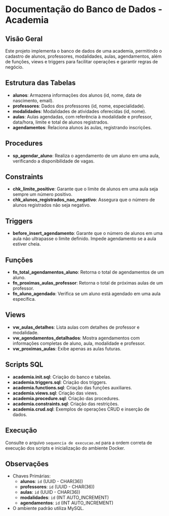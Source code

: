 # Documentação do Banco de Dados - Academia

## Visão Geral
Este projeto implementa o banco de dados de uma academia, permitindo o cadastro de alunos, professores, modalidades, aulas, agendamentos, além de funções, views e triggers para facilitar operações e garantir regras de negócio.

## Estrutura das Tabelas
- **alunos**: Armazena informações dos alunos (id, nome, data de nascimento, email).
- **professores**: Dados dos professores (id, nome, especialidade).
- **modalidades**: Modalidades de atividades oferecidas (id, nome).
- **aulas**: Aulas agendadas, com referência à modalidade e professor, data/hora, limite e total de alunos registrados.
- **agendamentos**: Relaciona alunos às aulas, registrando inscrições.

## Procedures
- **sp_agendar_aluno**: Realiza o agendamento de um aluno em uma aula, verificando a disponibilidade de vagas.

## Constraints
- **chk_limite_positive**: Garante que o limite de alunos em uma aula seja sempre um número positivo.
- **chk_alunos_registrados_nao_negativo**: Assegura que o número de alunos registrados não seja negativo.

## Triggers
- **before_insert_agendamento**: Garante que o número de alunos em uma aula não ultrapasse o limite definido. Impede agendamento se a aula estiver cheia.

## Funções
- **fn_total_agendamentos_aluno**: Retorna o total de agendamentos de um aluno.
- **fn_proximas_aulas_professor**: Retorna o total de próximas aulas de um professor.
- **fn_aluno_agendado**: Verifica se um aluno está agendado em uma aula específica.

## Views
- **vw_aulas_detalhes**: Lista aulas com detalhes de professor e modalidade.
- **vw_agendamentos_detalhados**: Mostra agendamentos com informações completas de aluno, aula, modalidade e professor.
- **vw_proximas_aulas**: Exibe apenas as aulas futuras.

## Scripts SQL
- **academia.init.sql**: Criação do banco e tabelas.
- **academia.triggers.sql**: Criação dos triggers.
- **academia.functions.sql**: Criação das funções auxiliares.
- **academia.views.sql**: Criação das views.
- **academia.procedure.sql**: Criação das procedures.
- **academia.constraints.sql**: Criação das restrições.
- **academia.crud.sql**: Exemplos de operações CRUD e inserção de dados.

## Execução
Consulte o arquivo `sequencia de execucao.md` para a ordem correta de execução dos scripts e inicialização do ambiente Docker.

## Observações
- Chaves Primárias:
  - **alunos**: `id` (UUID - CHAR(36))
  - **professores**: `id` (UUID - CHAR(36))
  - **aulas**: `id` (UUID - CHAR(36))
  - **modalidades**: `id` (INT AUTO_INCREMENT)
  - **agendamentos**: `id` (INT AUTO_INCREMENT)
- O ambiente padrão utiliza MySQL.